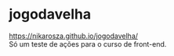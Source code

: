 # jogodavelha<br>
https://nikarosza.github.io/jogodavelha/ <br>
Só um teste de ações para o curso de front-end.
